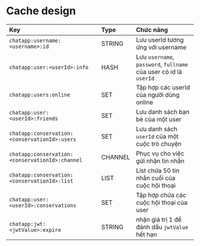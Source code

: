 # Cache design

| Key | Type | Chức năng |
|:-------|:--------|:-------------|
|`chatapp:username:<username>:id`|STRING|Lưu userId tương ứng với username|
|`chatapp:user:<userId>:info`|HASH|Lưu `username`, `password`, `fullname` của user có id là `userId`|
|`chatapp:users:online`|SET|Tập hợp các userId của người dùng online|
|`chatapp:user:<userId>:friends`|SET|Lưu danh sách bạn bè của một user|
|`chatapp:conservation:<conservationId>:users`|SET|Lưu danh sách `userId` của một cuộc trò chuyện|
|`chatapp:conservation:<conservationId>:channel`|CHANNEL|Phục vụ cho việc gửi nhận tin nhắn|
|`chatapp:conservation:<conservationId>:list`|LIST|List chứa 50 tin nhắn cuối của cuộc hội thoại|
|`chatapp:user:<userId>:conservations`| SET| Tập hợp chứa các cuộc hội thoại của user|
|`chatapp:jwt:<jwtValue>:expire`| STRING|nhận giá trị 1 để đánh dấu `jwtValue` hết hạn|
